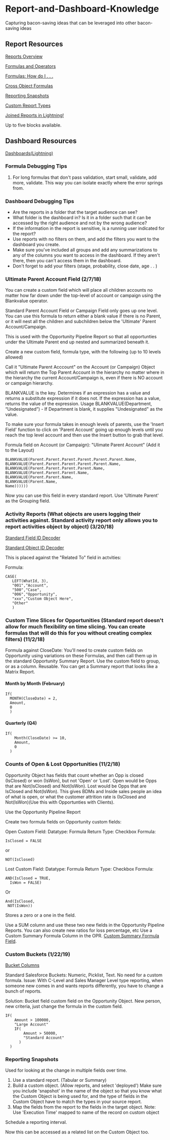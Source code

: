 # Report-and-Dashboard-Knowledge
Capturing bacon-saving ideas that can be leveraged into other bacon-saving ideas

## Report Resources

[Reports Overview](https://help.salesforce.com/articleView?id=rd_reports_overview.htm&type=5)

[Formulas and Operators](https://help.salesforce.com/articleView?id=customize_functions.htm&type=5)

[Formulas: How do I . . . ](https://help.salesforce.com/articleView?id=how_do_i.htm&type=5)

[Cross Object Formulas](https://help.salesforce.com/articleView?id=customize_cross_object.htm&type=5)

[Reporting Snapshots](https://help.salesforce.com/articleView?id=data_defining_analytic_snap.htm&type=5)

[Custom Report Types](https://help.salesforce.com/articleView?id=reports_defining_report_types.htm&type=5)

[Joined Reports in Lightning!](https://releasenotes.docs.salesforce.com/en-us/summer18/release-notes/rn_rd_joined_reports.htm)

Up to five blocks available.


## Dashboard Resources

[Dashboards(Lightning)](https://help.salesforce.com/articleView?id=dashboards_create_lex.htm&type=5)



### Formula Debugging Tips
1.  For long formulas that don't pass validation, start small, validate, add more, validate.  This way you can isolate exactly where the error springs from.

### Dashboard Debugging Tips
+  Are the reports in a folder that the target audience can see?
+  What folder is the dashboard in?  Is it in a folder such that it can be accessed by the right audience and not by the wrong audience?
+  If the information in the report is sensitive, is a running user indicated for the report?
+  Use reports with no filters on them, and add the filters you want to the dashboard you create.
+  Make sure you've included all groups and add any summarizations to any of the columns you want to access in the dashboard.  If they aren't there, then you can't access them in the dashboard.
+  Don't forget to add your filters (stage, probability, close date, age . . )


### Ultimate Parent Account Field (2/7/18)
You can create a custom field which will place all children accounts no matter how far down under the top-level of account or campaign using the Blankvalue operator.

Standard Parent Account Field or Campaign Field only goes up one level.  You can use this formula to return either a blank value if there is no Parent, or it will nest all the children and subchildren below the 'Ultimate' Parent Account/Campaign.

This is used with the Opportunity Pipeline Report so that all opportunties under the Ultimate Parent end up nested and summarized beneath it.

Create a new custom field, formula type, with the following (up to 10 levels allowed)

Call it "Ultimate Parent Acccount" on the Account (or Campaign) Object which will return the Top Parent Account in the hierarchy no matter where in the hierarchy the current Account/Campaign is, even if there is NO account or campaign hierarchy.

BLANKVALUE is the key.  Determines if an expression has a value and returns a substitute expression if it does not. If the expression has a value, returns the value of the expression.  Usage BLANKVALUE(Department, “Undesignated”) - If Department is blank, it supplies "Undesignated" as the value.

To make sure your formula takes in enough levels of parents, use the 'Insert Field' function to click on 'Parent Account' going up enough levels until you reach the top level account and then use the Insert button to grab that level.

Formula field on Account (or Campaign): "Ulimate Parent Account" (Add it to the Layout)

    BLANKVALUE(Parent.Parent.Parent.Parent.Parent.Parent.Name,
    BLANKVALUE(Parent.Parent.Parent.Parent.Parent.Name,
    BLANKVALUE(Parent.Parent.Parent.Parent.Name,
    BLANKVALUE(Parent.Parent.Parent.Name,
    BLANKVALUE(Parent.Parent.Name,
    BLANKVALUE(Parent.Name,
    Name))))))

Now you can use this field in every standard report.  Use 'Ultimate Parent' as the Grouping field.

### Activity Reports (What objects are users logging their activities against.  Standard activity report only allows you to report activities object by object)  (3/20/18)

[Standard Field ID Decoder](https://help.salesforce.com/articleView?id=000325244&language=en_US&type=1&mode=1)

[Standard Object ID Decoder](http://salesforcegenius.com/salesforce-object-id-prefixes-decoder-cereal-box-decoder-ring-salesforce-ids/)

This is placed against the "Related To" field in actvities:

Formula: 

    CASE(
       LEFT(WhatId, 3),
       "001","Account",
       "500","Case",
       "006","Opportunity",
       "xxx","Custom Object Here",
       "Other"
       )


### Custom Time Slices for Opportunities (Standard report doesn't allow for much flexibility on time slicing.  You can create formulas that will do this for you without creating complex filters) (11/2/18)

Formula against CloseDate: You'll need to create custom fields on Opportunity using variations on these Formulas, and then call them up in the standard Opportunity Summary Report.  Use the custom field to group, or as a column.  Reusable.  You can get a Summary report that looks like a Matrix Report.

#### Month by Month (February)

    If(
      MONTH(CloseDate) = 2,
      Amount,
      0
      )
  
  #### Quarterly (Q4)
  
    If(
        Month(CloseDate) >= 10,
        Amount,
        0
      )

### Counts of Open & Lost Opportunities (11/2/18)

Opportunity Object has fields that count whether an Opp is closed (IsClosed) or won (IsWon), but not 'Open' or 'Lost'.  Open would be Opps that are Not(IsClosed) and Not(IsWon).  Lost would be Opps that are IsClosed and Not(IsWon).  This gives BDMs and Inside sales people an idea of what is open, or what the customer attrition rate is (IsClosed and Not(IsWon)(Use this with Opportunties with Clients).

Use the Opportunity Pipeline Report

Create two formula fields on Opportunity custom fields:

Open Custom Field:
Datatype: Formula
Return Type: Checkbox
Formula:

    IsClosed = FALSE

or

    NOT(IsClosed)

Lost Custom Field:
Datatype: Formula
Return Type: Checkbox
Formula:

    AND(IsClosed = TRUE,
      IsWon = FALSE)
      
 Or

    And(IsClosed,
     NOT(IsWon))
     
Stores a zero or a one in the field.  

Use a SUM column and use these two new fields in the Opportunity Pipeline Reports.  You can also create new ratios for loss percentage, etc  Use a Custom Summary Formula Column in the OPR.  [Custom Summary Formula Field](https://help.salesforce.com/articleView?id=building_custom_summary_formulas.htm&type=5).

### Custom Buckets (1/22/19)
[Bucket Columns](https://help.salesforce.com/articleView?id=reports_bucketing_overview.htm&type=5)

Standard Salesforce Buckets: Numeric, Picklist, Text.  No need for a custom formula.
Issue: With C-Level and Sales Manager Level type reporting, when someone new comes in and wants reports differently, you have to change a bunch of reports.

Solution:  Bucket field custom field on the Opportunity Object.  New person, new criteria, just change the formula in the custom field.

    IF(
        Amount > 100000,
        "Large Account"
        IF(
            Amount > 50000,
            "Standard Account"
          )
      )
  
### Reporting Snapshots
  
Used for looking at the change in multiple fields over time.

1.  Use a standard report. (Tabular or Summary)
2.  Build a custom object. (Allow reports, and select 'deployed')
  Make sure you include 'snapshot' in the name of the object so that you know what the Custom Object is being used for, and the type of fields in the Custom Object have to match the types in your source report.
3. Map the fields from the report to the fields in the target object.
Note: Use 'Execution Time' mapped to name of the record on custom object

Schedule a reporting interval.

Now this can be accessed as a related list on the Custom Object too.






